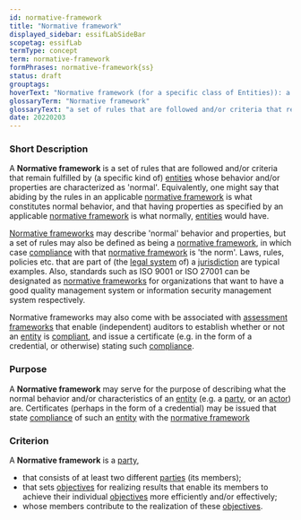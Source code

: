 ```yaml
---
id: normative-framework
title: "Normative framework"
displayed_sidebar: essifLabSideBar
scopetag: essifLab
termType: concept
term: normative-framework
formPhrases: normative-framework{ss}
status: draft
grouptags:
hoverText: "Normative framework (for a specific class of Entities)): a set of rules that are followed and/or criteria that remain fulfilled by (a specific kind of) Entities whose behavior and/or properties are characterized as 'normal'."
glossaryTerm: "Normative framework"
glossaryText: "a set of rules that are followed and/or criteria that remain fulfilled by (a specific kind of) [entities](@) whose behavior and/or properties are characterized as 'normal'."
date: 20220203
---
```


### Short Description

A **Normative framework** is a set of rules that are followed and/or criteria that remain fulfilled by (a specific kind of) [entities](@) whose behavior and/or properties are characterized as 'normal'. Equivalently, one might say that abiding by the rules in an applicable [normative framework](@) is what constitutes normal behavior, and that having properties as specified by an applicable [normative framework](@) is what normally, [entities](@) would have.

[Normative frameworks](normative-framework@) may describe 'normal' behavior and properties, but a set of rules may also be defined as being a [normative framework](@), in which case [compliance](@) with that [normative framework](@) is 'the norm'. Laws, rules, policies etc. that are part of (the [legal system](@) of) a [jurisdiction](@) are typical examples. Also, standards such as ISO 9001 or ISO 27001 can be designated as [normative frameworks](normative-framework@) for organizations that want to have a good quality management system or information security management system respectively.

Normative frameworks may also come with be associated with [assessment frameworks](assessment-framework@) that enable (independent) auditors to establish whether or not an [entity](@) is [compliant](compliance@), and issue a certificate (e.g. in the form of a credential, or otherwise) stating such [compliance](@).

### Purpose

A **Normative framework** may serve for the purpose of describing what the normal behavior and/or characteristics of an [entity](@) (e.g. a [party](@), or an [actor](@)) are. Certificates (perhaps in the form of a credential) may be issued that state [compliance](@) of such an [entity](@) with the [normative framework](@)

### Criterion

A **Normative framework** is a [party](@),
- that consists of at least two different [parties](@) (its members);
- that sets [objectives](@) for realizing results that enable its members to achieve their individual [objectives](@) more efficiently and/or effectively;
- whose members contribute to the realization of these [objectives](@).
